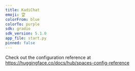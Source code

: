 ```yaml
---
title: KadiChat
emoji: 🏆
colorFrom: blue
colorTo: purple
sdk: gradio
sdk_version: 5.1.0
app_file: start.py
pinned: false
---
```


Check out the configuration reference at https://huggingface.co/docs/hub/spaces-config-reference
